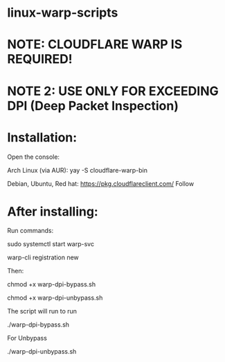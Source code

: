 # linux-warp-scripts
# NOTE: CLOUDFLARE WARP IS REQUIRED!
# NOTE 2: USE ONLY FOR EXCEEDING DPI (Deep Packet Inspection)

# Installation:
Open the console:

Arch Linux (via AUR): yay -S cloudflare-warp-bin

Debian, Ubuntu, Red hat:
https://pkg.cloudflareclient.com/
Follow

# After installing:
Run commands:

sudo systemctl start warp-svc

warp-cli registration new

Then:

chmod +x warp-dpi-bypass.sh

chmod +x warp-dpi-unbypass.sh

The script will run to run

./warp-dpi-bypass.sh

For Unbypass

./warp-dpi-unbypass.sh
